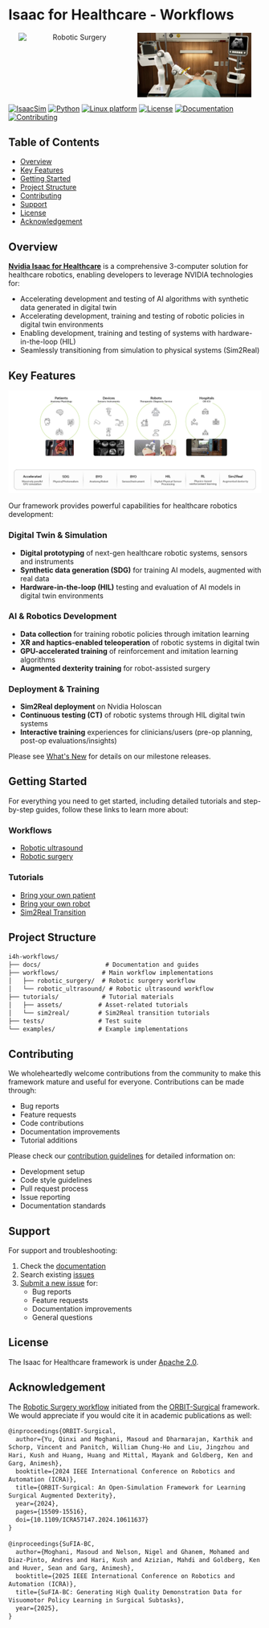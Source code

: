 # Isaac for Healthcare - Workflows

<p align="center" style="display: flex; justify-content: center; gap: 10px;">
  <img src="./docs/source/surgery.png" alt="Robotic Surgery" style="width: 45%; height: auto; aspect-ratio: 16/9; object-fit: cover;" />
  <img src="./docs/source/ultrasound.jpg" alt="Robotic Ultrasound" style="width: 45%; height: auto; aspect-ratio: 16/9; object-fit: cover;" />
</p>

[![IsaacSim](https://img.shields.io/badge/IsaacSim-4.5.0-silver.svg)](https://docs.isaacsim.omniverse.nvidia.com/4.5.0/index.html)
[![Python](https://img.shields.io/badge/python-3.10-blue.svg)](https://docs.python.org/3/whatsnew/3.10.html)
[![Linux platform](https://img.shields.io/badge/platform-linux--64-orange.svg)](https://releases.ubuntu.com/22.04/)
[![License](https://img.shields.io/badge/license-Apache--2.0-yellow.svg)](https://opensource.org/license/apache-2-0)
[![Documentation](https://img.shields.io/badge/docs-latest-brightgreen.svg)](https://github.com/isaac-for-healthcare/i4h-workflows/tree/main/docs)
[![Contributing](https://img.shields.io/badge/contributions-welcome-brightgreen.svg)](./CONTRIBUTING.md)

## Table of Contents
- [Overview](#overview)
- [Key Features](#key-features)
- [Getting Started](#getting-started)
- [Project Structure](#project-structure)
- [Contributing](#contributing)
- [Support](#support)
- [License](#license)
- [Acknowledgement](#acknowledgement)

## Overview

**[Nvidia Isaac for Healthcare](https://github.com/isaac-for-healthcare)** is a comprehensive 3-computer solution for healthcare robotics, enabling developers to leverage NVIDIA technologies for:

- Accelerating development and testing of AI algorithms with synthetic data generated in digital twin
- Accelerating development, training and testing of robotic policies in digital twin environments
- Enabling development, training and testing of systems with hardware-in-the-loop (HIL)
- Seamlessly transitioning from simulation to physical systems (Sim2Real)

## Key Features

![Key features](./docs/source/key_features.jpg)

Our framework provides powerful capabilities for healthcare robotics development:

### Digital Twin & Simulation
- **Digital prototyping** of next-gen healthcare robotic systems, sensors and instruments
- **Synthetic data generation (SDG)** for training AI models, augmented with real data
- **Hardware-in-the-loop (HIL)** testing and evaluation of AI models in digital twin environments

### AI & Robotics Development
- **Data collection** for training robotic policies through imitation learning
- **XR and haptics-enabled teleoperation** of robotic systems in digital twin
- **GPU-accelerated training** of reinforcement and imitation learning algorithms
- **Augmented dexterity training** for robot-assisted surgery

### Deployment & Training
- **Sim2Real deployment** on Nvidia Holoscan
- **Continuous testing (CT)** of robotic systems through HIL digital twin systems
- **Interactive training** experiences for clinicians/users (pre-op planning, post-op evaluations/insights)

Please see [What's New](./docs/source/whatsnew_0_1_0.md) for details on our milestone releases.

## Getting Started

For everything you need to get started, including detailed tutorials and step-by-step guides, follow these links to learn more about:

### Workflows
- [Robotic ultrasound](./workflows/robotic_ultrasound/README.md)
- [Robotic surgery](./workflows/robotic_surgery/README.md)

### Tutorials
- [Bring your own patient](./tutorials/assets/bring_your_own_patient/README.md)
- [Bring your own robot](./tutorials/assets/bring_your_own_robot/README.md)
- [Sim2Real Transition](./tutorials/sim2real/README.md)

## Project Structure

```
i4h-workflows/
├── docs/                  # Documentation and guides
├── workflows/            # Main workflow implementations
│   ├── robotic_surgery/  # Robotic surgery workflow
│   └── robotic_ultrasound/ # Robotic ultrasound workflow
├── tutorials/            # Tutorial materials
│   ├── assets/          # Asset-related tutorials
│   └── sim2real/        # Sim2Real transition tutorials
├── tests/               # Test suite
└── examples/            # Example implementations
```

## Contributing

We wholeheartedly welcome contributions from the community to make this framework mature and useful for everyone. Contributions can be made through:

- Bug reports
- Feature requests
- Code contributions
- Documentation improvements
- Tutorial additions

Please check our [contribution guidelines](./CONTRIBUTING.md) for detailed information on:
- Development setup
- Code style guidelines
- Pull request process
- Issue reporting
- Documentation standards

## Support

For support and troubleshooting:

1. Check the [documentation](https://github.com/isaac-for-healthcare/i4h-workflows/tree/main/docs)
2. Search existing [issues](https://github.com/isaac-for-healthcare/i4h-workflows/issues)
3. [Submit a new issue](https://github.com/isaac-for-healthcare/i4h-workflows/issues/new) for:
   - Bug reports
   - Feature requests
   - Documentation improvements
   - General questions

## License

The Isaac for Healthcare framework is under [Apache 2.0](./LICENSE).

## Acknowledgement

The [Robotic Surgery workflow](./workflows/robotic_surgery/) initiated from the [ORBIT-Surgical](https://orbit-surgical.github.io/) framework. We would appreciate if you would cite it in academic publications as well:

```
@inproceedings{ORBIT-Surgical,
  author={Yu, Qinxi and Moghani, Masoud and Dharmarajan, Karthik and Schorp, Vincent and Panitch, William Chung-Ho and Liu, Jingzhou and Hari, Kush and Huang, Huang and Mittal, Mayank and Goldberg, Ken and Garg, Animesh},
  booktitle={2024 IEEE International Conference on Robotics and Automation (ICRA)},
  title={ORBIT-Surgical: An Open-Simulation Framework for Learning Surgical Augmented Dexterity},
  year={2024},
  pages={15509-15516},
  doi={10.1109/ICRA57147.2024.10611637}
}

@inproceedings{SuFIA-BC,
  author={Moghani, Masoud and Nelson, Nigel and Ghanem, Mohamed and Diaz-Pinto, Andres and Hari, Kush and Azizian, Mahdi and Goldberg, Ken and Huver, Sean and Garg, Animesh},
  booktitle={2025 IEEE International Conference on Robotics and Automation (ICRA)},
  title={SuFIA-BC: Generating High Quality Demonstration Data for Visuomotor Policy Learning in Surgical Subtasks},
  year={2025},
}
```
